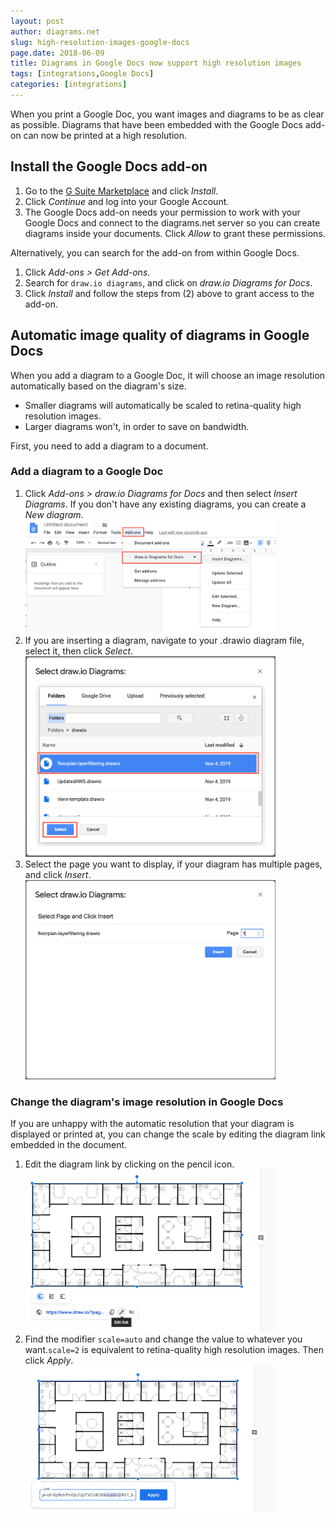 ```yaml
---
layout: post
author: diagrams.net
slug: high-resolution-images-google-docs
page.date: 2018-06-09
title: Diagrams in Google Docs now support high resolution images
tags: [integrations,Google Docs]
categories: [integrations]
---
```


When you print a Google Doc, you want images and diagrams to be as clear as possible. Diagrams that have been embedded with the Google Docs add-on can now be printed at a high resolution.

## Install the Google Docs add-on

1. Go to the [G Suite Marketplace](https://chrome.google.com/webstore/detail/drawio-diagrams/clpbjldiohnnmfmkngmaohehlnfkmoea) and click _Install_.
2. Click _Continue_ and log into your Google Account.
3. The Google Docs add-on needs your permission to work with your Google Docs and connect to the diagrams.net server so you can create diagrams inside your documents. Click _Allow_ to grant these permissions.

Alternatively, you can search for the add-on from within Google Docs.

1. Click _Add-ons > Get Add-ons_.
2. Search for ``draw.io diagrams``, and click on _draw.io Diagrams for Docs_.
3. Click _Install_ and follow the steps from (2) above to grant access to the add-on.  

## Automatic image quality of diagrams in Google Docs

When you add a diagram to a Google Doc, it will choose an image resolution automatically based on the diagram's size.
- Smaller diagrams will automatically be scaled to retina-quality high resolution images.
- Larger diagrams won't, in order to save on bandwidth.

First, you need to add a diagram to a document.

### Add a diagram to a Google Doc

1. Click _Add-ons > draw.io Diagrams for Docs_ and then select _Insert Diagrams_. If you don't have any existing diagrams, you can create a _New diagram_.
<br /><img src="/assets/img/blog/insert-diagram-google-docs.png" width="400" alt="Add a diagram to a Google Doc">
2. If you are inserting a diagram, navigate to your .drawio diagram file, select it, then click _Select_.
<br /><img src="/assets/img/blog/select-diagram-insert-google-docs.png" width="400" alt="Select a .drawio diagram file to insert into a Google Doc">
3. Select the page you want to display, if your diagram has multiple pages, and click _Insert_.
<br /><img src="/assets/img/blog/select-diagram-page-google-docs.png" width="400" alt="Select the diagram page you want to display in your Google Doc, if it is a multi-page diagram">

### Change the diagram's image resolution in Google Docs

If you are unhappy with the automatic resolution that your diagram is displayed or printed at, you can change the scale by editing the diagram link embedded in the document.

1. Edit the diagram link by clicking on the pencil icon.
<br /><img src="/assets/img/blog/google-docs-edit-diagram-link.png" width="400" alt="Edit the diagram link in Google Docs">
2. Find the modifier ``scale=auto`` and change the value to whatever you want.``scale=2`` is equivalent to retina-quality high resolution images. Then click _Apply_.
<br /><img src="/assets/img/blog/google-docs-edit-diagram-link-scale.png" width="400" alt="Change scale=auto to scale=2 to display and print a retina-quality high-resolution image">
